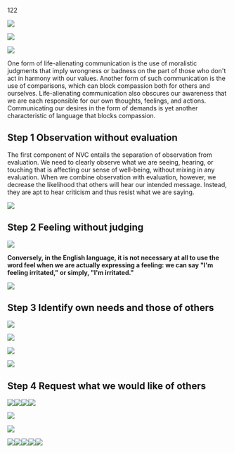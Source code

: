 122

![](C:\Users\User\OneDrive\Scripts\DirksWiki\docs\Personal_Development\media_Non_violent_communications/media/image1.png)

![](C:\Users\User\OneDrive\Scripts\DirksWiki\docs\Personal_Development\media_Non_violent_communications/media/image2.png)

![](C:\Users\User\OneDrive\Scripts\DirksWiki\docs\Personal_Development\media_Non_violent_communications/media/image3.png)

One form of life-alienating communication is the use of moralistic
judgments that imply wrongness or badness on the part of those who don't
act in harmony with our values. Another form of such communication is
the use of comparisons, which can block compassion both for others and
ourselves. Life-alienating communication also obscures our awareness
that we are each responsible for our own thoughts, feelings, and
actions. Communicating our desires in the form of demands is yet another
characteristic of language that blocks compassion.

## Step 1 Observation without evaluation

The first component of NVC entails the separation of observation from
evaluation. We need to clearly observe what we are seeing, hearing, or
touching that is affecting our sense of well-being, without mixing in
any evaluation. When we combine observation with evaluation, however, we
decrease the likelihood that others will hear our intended message.
Instead, they are apt to hear criticism and thus resist what we are
saying.

![](C:\Users\User\OneDrive\Scripts\DirksWiki\docs\Personal_Development\media_Non_violent_communications/media/image4.png)

## Step 2 Feeling without judging

![](C:\Users\User\OneDrive\Scripts\DirksWiki\docs\Personal_Development\media_Non_violent_communications/media/image5.png)

**Conversely, in the English language, it is not necessary at all to use
the word feel when we are actually expressing a feeling: we can say "I'm
feeling irritated," or simply, "I'm irritated."**

![](C:\Users\User\OneDrive\Scripts\DirksWiki\docs\Personal_Development\media_Non_violent_communications/media/image6.png)

## Step 3 Identify own needs and those of others

![](C:\Users\User\OneDrive\Scripts\DirksWiki\docs\Personal_Development\media_Non_violent_communications/media/image7.png)

![](C:\Users\User\OneDrive\Scripts\DirksWiki\docs\Personal_Development\media_Non_violent_communications/media/image8.png)

![](C:\Users\User\OneDrive\Scripts\DirksWiki\docs\Personal_Development\media_Non_violent_communications/media/image9.png)

![](C:\Users\User\OneDrive\Scripts\DirksWiki\docs\Personal_Development\media_Non_violent_communications/media/image10.png)

## Step 4 Request what we would like of others

![](C:\Users\User\OneDrive\Scripts\DirksWiki\docs\Personal_Development\media_Non_violent_communications/media/image11.png)![](C:\Users\User\OneDrive\Scripts\DirksWiki\docs\Personal_Development\media_Non_violent_communications/media/image12.png)![](C:\Users\User\OneDrive\Scripts\DirksWiki\docs\Personal_Development\media_Non_violent_communications/media/image13.png)![](C:\Users\User\OneDrive\Scripts\DirksWiki\docs\Personal_Development\media_Non_violent_communications/media/image14.png)

![](C:\Users\User\OneDrive\Scripts\DirksWiki\docs\Personal_Development\media_Non_violent_communications/media/image15.png)

![](C:\Users\User\OneDrive\Scripts\DirksWiki\docs\Personal_Development\media_Non_violent_communications/media/image16.png)

![](C:\Users\User\OneDrive\Scripts\DirksWiki\docs\Personal_Development\media_Non_violent_communications/media/image17.png)![](C:\Users\User\OneDrive\Scripts\DirksWiki\docs\Personal_Development\media_Non_violent_communications/media/image18.png)![](C:\Users\User\OneDrive\Scripts\DirksWiki\docs\Personal_Development\media_Non_violent_communications/media/image19.png)![](C:\Users\User\OneDrive\Scripts\DirksWiki\docs\Personal_Development\media_Non_violent_communications/media/image20.png)![](C:\Users\User\OneDrive\Scripts\DirksWiki\docs\Personal_Development\media_Non_violent_communications/media/image21.png)
